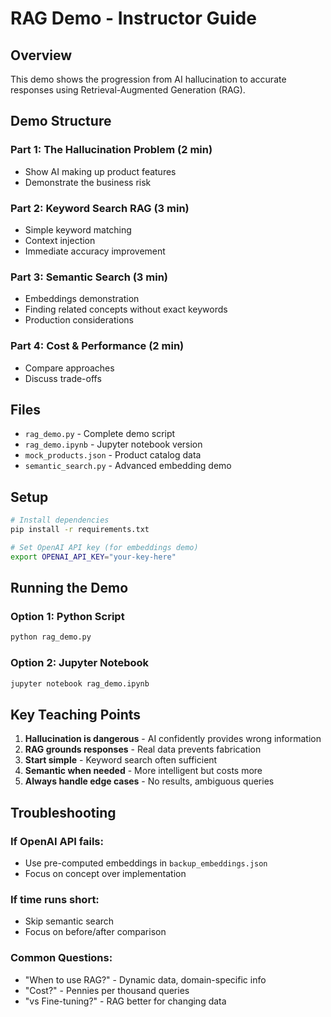 # RAG Demo - Instructor Guide

## Overview
This demo shows the progression from AI hallucination to accurate responses using Retrieval-Augmented Generation (RAG).

## Demo Structure

### Part 1: The Hallucination Problem (2 min)
- Show AI making up product features
- Demonstrate the business risk

### Part 2: Keyword Search RAG (3 min)
- Simple keyword matching
- Context injection
- Immediate accuracy improvement

### Part 3: Semantic Search (3 min)
- Embeddings demonstration
- Finding related concepts without exact keywords
- Production considerations

### Part 4: Cost & Performance (2 min)
- Compare approaches
- Discuss trade-offs

## Files

- `rag_demo.py` - Complete demo script
- `rag_demo.ipynb` - Jupyter notebook version
- `mock_products.json` - Product catalog data
- `semantic_search.py` - Advanced embedding demo

## Setup

```bash
# Install dependencies
pip install -r requirements.txt

# Set OpenAI API key (for embeddings demo)
export OPENAI_API_KEY="your-key-here"
```

## Running the Demo

### Option 1: Python Script
```bash
python rag_demo.py
```

### Option 2: Jupyter Notebook
```bash
jupyter notebook rag_demo.ipynb
```

## Key Teaching Points

1. **Hallucination is dangerous** - AI confidently provides wrong information
2. **RAG grounds responses** - Real data prevents fabrication
3. **Start simple** - Keyword search often sufficient
4. **Semantic when needed** - More intelligent but costs more
5. **Always handle edge cases** - No results, ambiguous queries

## Troubleshooting

### If OpenAI API fails:
- Use pre-computed embeddings in `backup_embeddings.json`
- Focus on concept over implementation

### If time runs short:
- Skip semantic search
- Focus on before/after comparison

### Common Questions:
- "When to use RAG?" - Dynamic data, domain-specific info
- "Cost?" - Pennies per thousand queries
- "vs Fine-tuning?" - RAG better for changing data